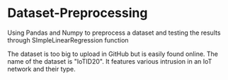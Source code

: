 # Dataset-Preprocessing
Using Pandas and Numpy to preprocess a dataset and testing the results through SImpleLinearRegression function

The dataset is too big to upload in GitHub but is easily found online. The name of the dataset is "IoTID20". It features various intrusion in an IoT network and their type.

